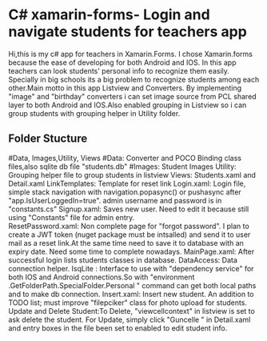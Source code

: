 # C# xamarin-forms- Login and navigate students for teachers app
  Hi,this is my c# app for teachers in Xamarin.Forms. I chose Xamarin.forms because the 
  ease of developing for both Android and IOS.  In this app  teachers can 
  look students' personal info to recognize them easily. Specially in big schools
  its a big problem to recognize students among each other.Main motto in this app 
  Listview and Converters. By implementing "image" and  "birthday" converters
  i can set image source from PCL shared layer to both Android  and IOS.Also enabled 
  grouping in Listview so i can group  students with grouping helper in Utility folder.
  
## Folder Stucture
   #Data, Images,Utility, Views
   #Data: 
    Converter and POCO Binding class files,also sqlite db file "students.db"
    #Images:
    Student Images
    Utility:
    Grouping helper file to group students in listview
    Views:
    Students.xaml and Detail.xaml
    LinkTemplates:
    Template for reset link
    Login.xaml:
    Login file, simple stack navigation with navigation.popasync() or 
                pushasync after "app.IsUserLoggedIn=true". admin username and password is in "constants.cs"
    Signup.xaml: Saves new user. Need to edit it because still using "Constants"
                 file for admin entry.  
    ResetPassword.xaml: Non complete page for "forgot password". I plan to 
                        create a JWT token (nuget package must be intsalled) 
                        and send it to user mail as a reset link.At the same 
                        time need to save it to database with an expiry date.
                        Need some time to complete nowadays. 
    MainPage.xaml: After successful login lists students classes in database.
    DataAccess: Data connection  helper.
    IsqLite : Interface to use with "dependency service" for both IOS and Android connections.So with "environment
              .GetFolderPath.SpecialFolder.Personal " command can get both local 
              paths and to make db connection.
    Insert.xaml: Insert new student. An addition to TODO list; must improve 
                 "filepciker" class for photo upload for students.
    Update and Delete Student:To Delete, "viewcellcontext" in listview is set to ask 
                                delete the student. For Update, simply click "Guncelle "
                               in Detail.xaml and entry boxes in the file been set to 
                               enabled to edit student info.
          
    
